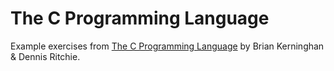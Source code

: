 # The C Programming Language
Example exercises from [The C Programming Language](https://books.google.com.mx/books/about/The_C_Programming_Language.html?id=FGkPBQAAQBAJ&redir_esc=y) by Brian Kerninghan & Dennis Ritchie.
